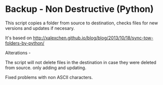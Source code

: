 # Backup - Non Destructive (Python)

This script copies a folder from source to destination, checks files for new versions and updates if necesary.

It's based on 
http://xalexchen.github.io/blog/blog/2013/10/18/sync-tow-folders-by-python/

Alterations -

The script will not delete files in the destination in case they were deleted from source. only adding and updating.

Fixed problems with non ASCII characters.
